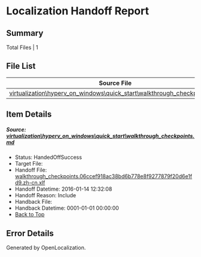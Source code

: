 # <a name='report-top'></a> Localization Handoff Report

## Summary
 Total Files | 1

## File List
 Source File | Status | Details 
 ----------- | ------ | ------- 
 [virtualization\hyperv_on_windows\quick_start\walkthrough_checkpoints.md](https://github.com/OpenLocalizationOrg/hyperVTest/blob/79e8d6edf2ce6728c94459ef230a3187af7781ff/virtualization/hyperv_on_windows/quick_start/walkthrough_checkpoints.md) | HandedOffSuccess | [Details](#d81c522e67447f79562b4f1d46eaffa6630a3ec0169)

## Item Details
##### <a name='d81c522e67447f79562b4f1d46eaffa6630a3ec0169'></a> Source: [virtualization\hyperv_on_windows\quick_start\walkthrough_checkpoints.md](https://github.com/OpenLocalizationOrg/hyperVTest/blob/79e8d6edf2ce6728c94459ef230a3187af7781ff/virtualization/hyperv_on_windows/quick_start/walkthrough_checkpoints.md)
* Status: HandedOffSuccess
* Target File: 
* Handoff File: [walkthrough_checkpoints.06ccef918ac38bd6b778e8f9277879f20d6e1fd9.zh-cn.xlf](https://github.com/OpenLocalizationOrg/olhandoff/blob/39086a6c7d72e6018c5b7028005847eecd11eb35/ol-handoff/OpenLocalizationOrg/hyperVTest.zh-cn/live/walkthrough_checkpoints.06ccef918ac38bd6b778e8f9277879f20d6e1fd9.zh-cn.xlf)
* Handoff Datetime: 2016-01-14 12:32:08
* Handoff Reason: Include
* Handback File: 
* Handback Datetime: 0001-01-01 00:00:00
* [Back to Top](#report-top)


## Error Details

Generated by OpenLocalization.
